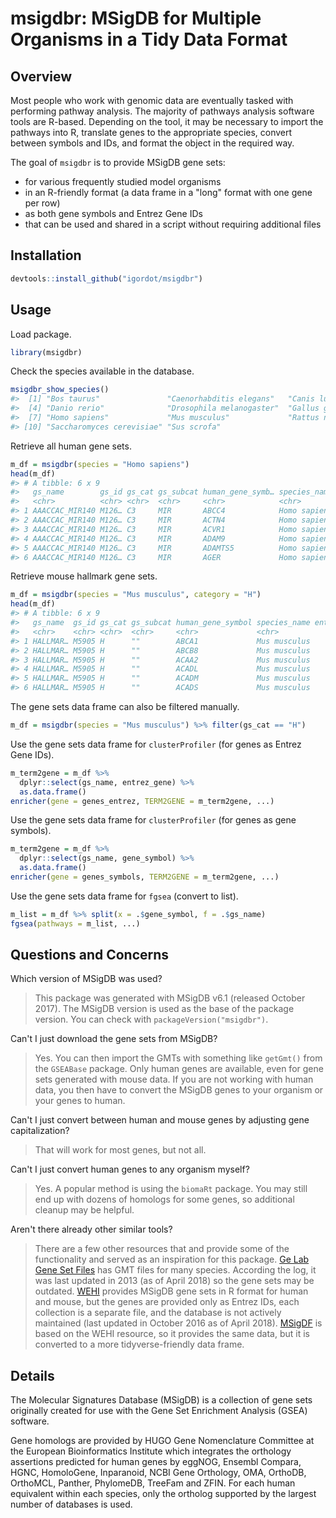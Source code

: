 # msigdbr: MSigDB for Multiple Organisms in a Tidy Data Format

## Overview

Most people who work with genomic data are eventually tasked with performing pathway analysis.
The majority of pathways analysis software tools are R-based.
Depending on the tool, it may be necessary to import the pathways into R, translate genes to the appropriate species, convert between symbols and IDs, and format the object in the required way.

The goal of `msigdbr` is to provide MSigDB gene sets:

* for various frequently studied model organisms
* in an R-friendly format (a data frame in a "long" format with one gene per row)
* as both gene symbols and Entrez Gene IDs
* that can be used and shared in a script without requiring additional files

## Installation

```r
devtools::install_github("igordot/msigdbr")
```

## Usage

Load package.

```r
library(msigdbr)
```

Check the species available in the database.

```r
msigdbr_show_species()
#>  [1] "Bos taurus"               "Caenorhabditis elegans"   "Canis lupus familiaris"  
#>  [4] "Danio rerio"              "Drosophila melanogaster"  "Gallus gallus"           
#>  [7] "Homo sapiens"             "Mus musculus"             "Rattus norvegicus"       
#> [10] "Saccharomyces cerevisiae" "Sus scrofa"
```

Retrieve all human gene sets.

```r
m_df = msigdbr(species = "Homo sapiens")
head(m_df)
#> # A tibble: 6 x 9
#>   gs_name        gs_id gs_cat gs_subcat human_gene_symb… species_name entrez_gene gene_symbol sources
#>   <chr>          <chr> <chr>  <chr>     <chr>            <chr>              <int> <chr>       <chr>  
#> 1 AAACCAC_MIR140 M126… C3     MIR       ABCC4            Homo sapiens       10257 ABCC4       NA     
#> 2 AAACCAC_MIR140 M126… C3     MIR       ACTN4            Homo sapiens          81 ACTN4       NA     
#> 3 AAACCAC_MIR140 M126… C3     MIR       ACVR1            Homo sapiens          90 ACVR1       NA     
#> 4 AAACCAC_MIR140 M126… C3     MIR       ADAM9            Homo sapiens        8754 ADAM9       NA     
#> 5 AAACCAC_MIR140 M126… C3     MIR       ADAMTS5          Homo sapiens       11096 ADAMTS5     NA     
#> 6 AAACCAC_MIR140 M126… C3     MIR       AGER             Homo sapiens         177 AGER        NA  
```

Retrieve mouse hallmark gene sets.

```r
m_df = msigdbr(species = "Mus musculus", category = "H")
head(m_df)
#> # A tibble: 6 x 9
#>   gs_name  gs_id gs_cat gs_subcat human_gene_symbol species_name entrez_gene gene_symbol sources     
#>   <chr>    <chr> <chr>  <chr>     <chr>             <chr>              <int> <chr>       <chr>       
#> 1 HALLMAR… M5905 H      ""        ABCA1             Mus musculus       11303 Abca1       Inparanoid,…
#> 2 HALLMAR… M5905 H      ""        ABCB8             Mus musculus       74610 Abcb8       Inparanoid,…
#> 3 HALLMAR… M5905 H      ""        ACAA2             Mus musculus       52538 Acaa2       Inparanoid,…
#> 4 HALLMAR… M5905 H      ""        ACADL             Mus musculus       11363 Acadl       Inparanoid,…
#> 5 HALLMAR… M5905 H      ""        ACADM             Mus musculus       11364 Acadm       Inparanoid,…
#> 6 HALLMAR… M5905 H      ""        ACADS             Mus musculus       11409 Acads       Inparanoid,…
```

The gene sets data frame can also be filtered manually.

```r
m_df = msigdbr(species = "Mus musculus") %>% filter(gs_cat == "H")
```

Use the gene sets data frame for `clusterProfiler` (for genes as Entrez Gene IDs).

```r
m_term2gene = m_df %>%
  dplyr::select(gs_name, entrez_gene) %>%
  as.data.frame()
enricher(gene = genes_entrez, TERM2GENE = m_term2gene, ...) 
```

Use the gene sets data frame for `clusterProfiler` (for genes as gene symbols).

```r
m_term2gene = m_df %>%
  dplyr::select(gs_name, gene_symbol) %>%
  as.data.frame()
enricher(gene = genes_symbols, TERM2GENE = m_term2gene, ...) 
```

Use the gene sets data frame for `fgsea` (convert to list).

```r
m_list = m_df %>% split(x = .$gene_symbol, f = .$gs_name)
fgsea(pathways = m_list, ...)
```

## Questions and Concerns

Which version of MSigDB was used?

> This package was generated with MSigDB v6.1 (released October 2017).
> The MSigDB version is used as the base of the package version. You can check with `packageVersion("msigdbr")`.

Can't I just download the gene sets from MSigDB?

> Yes.
> You can then import the GMTs with something like `getGmt()` from the `GSEABase` package.
> Only human genes are available, even for gene sets generated with mouse data.
> If you are not working with human data, you then have to convert the MSigDB genes to your organism or your genes to human.

Can't I just convert between human and mouse genes by adjusting gene capitalization?

> That will work for most genes, but not all.

Can't I just convert human genes to any organism myself?

> Yes.
> A popular method is using the `biomaRt` package.
> You may still end up with dozens of homologs for some genes, so additional cleanup may be helpful.

Aren't there already other similar tools?

> There are a few other resources that and provide some of the functionality and served as an inspiration for this package.
> [Ge Lab Gene Set Files](http://ge-lab.org/#/data) has GMT files for many species.
> According the log, it was last updated in 2013 (as of April 2018) so the gene sets may be outdated.
> [WEHI](http://bioinf.wehi.edu.au/software/MSigDB/) provides MSigDB gene sets in R format for human and mouse, but the genes are provided only as Entrez IDs, each collection is a separate file, and the database is not actively maintained (last updated in October 2016 as of April 2018).
> [MSigDF](https://github.com/stephenturner/msigdf) is based on the WEHI resource, so it provides the same data, but it is converted to a more tidyverse-friendly data frame.

## Details

The Molecular Signatures Database (MSigDB) is a collection of gene sets originally created for use with the Gene Set Enrichment Analysis (GSEA) software.

Gene homologs are provided by HUGO Gene Nomenclature Committee at the European Bioinformatics Institute which integrates the orthology assertions predicted for human genes by eggNOG, Ensembl Compara, HGNC, HomoloGene, Inparanoid, NCBI Gene Orthology, OMA, OrthoDB, OrthoMCL, Panther, PhylomeDB, TreeFam and ZFIN.
For each human equivalent within each species, only the ortholog supported by the largest number of databases is used.


